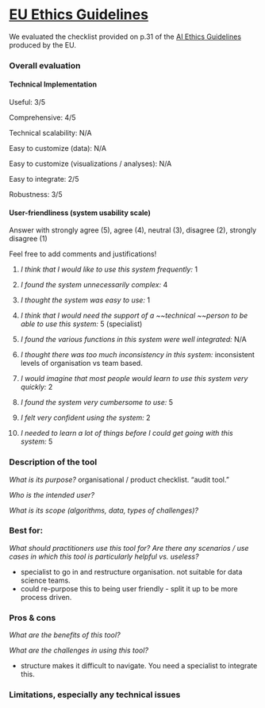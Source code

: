 # [EU Ethics Guidelines](https://ec.europa.eu/digital-single-market/en/news/draft-ethics-guidelines-trustworthy-ai)

We evaluated the checklist provided on p.31 of the [AI Ethics Guidelines](https://ec.europa.eu/digital-single-market/en/news/draft-ethics-guidelines-trustworthy-ai) produced by the EU.

### Overall evaluation

#### Technical Implementation

Useful: 3/5

Comprehensive: 4/5

Technical scalability: N/A

Easy to customize (data): N/A

Easy to customize (visualizations / analyses): N/A

Easy to integrate: 2/5

Robustness: 3/5

#### User-friendliness (system usability scale)

Answer with strongly agree (5), agree (4), neutral (3), disagree (2), strongly disagree (1)

Feel free to add comments and justifications!

1. _I think that I would like to use this system frequently:_ 1

2. _I found the system unnecessarily complex:_ 4

3. _I thought the system was easy to use:_ 1

4. _I think that I would need the support of a ~~technical ~~person to be able to use this system:_ 5 (specialist)

5. _I found the various functions in this system were well integrated:_ N/A

6. _I thought there was too much inconsistency in this system:_ inconsistent levels of organisation vs team based.

7. _I would imagine that most people would learn to use this system very quickly:_ 2

8. _I found the system very cumbersome to use:_ 5

9. _I felt very confident using the system:_ 2

10. _I needed to learn a lot of things before I could get going with this system:_ 5

### Description of the tool

_What is its purpose?_ 
organisational / product checklist. “audit tool.”

_Who is the intended user?_

_What is its scope (algorithms, data, types of challenges)?_

### Best for:

_What should practitioners use this tool for? Are there any scenarios / use cases in which this tool is particularly helpful vs. useless?_

- specialist to go in and restructure organisation. not suitable for data science teams.
- could re-purpose this to being user friendly - split it up to be more process driven.

### Pros & cons

_What are the benefits of this tool?_

_What are the challenges in using this tool?_

- structure makes it difficult to navigate. You need a specialist to integrate this.

### Limitations, especially any technical issues

